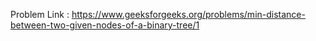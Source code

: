 Problem Link : https://www.geeksforgeeks.org/problems/min-distance-between-two-given-nodes-of-a-binary-tree/1